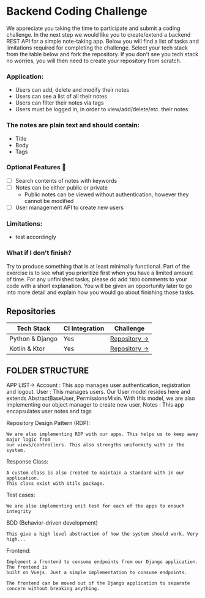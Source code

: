 # Backend Coding Challenge

We appreciate you taking the time to participate and submit a coding challenge. In the next step we would like you to
create/extend a backend REST API for a simple note-taking app. Below you will find a list of tasks and limitations
required for completing the challenge. Select your tech stack from the table below and fork the repository. If you don't see you tech stack no worries, you will then need to create your repository from scratch.

### Application:

* Users can add, delete and modify their notes
* Users can see a list of all their notes
* Users can filter their notes via tags
* Users must be logged in, in order to view/add/delete/etc. their notes

### The notes are plain text and should contain:

* Title
* Body
* Tags

### Optional Features 🚀

* [ ] Search contents of notes with keywords
* [ ] Notes can be either public or private
    * Public notes can be viewed without authentication, however they cannot be modified
* [ ] User management API to create new users

### Limitations:

* test accordingly

### What if I don't finish?

Try to produce something that is at least minimally functional. Part of the exercise is to see what you prioritize first when you have a limited amount of time. For any unfinished tasks, please do add `TODO` comments to your code with a short explanation. You will be given an opportunity later to go into more detail and explain how you would go about finishing those tasks.

## Repositories

| Tech Stack | CI Integration | Challenge |
|--|--|--|
| Python & Django | Yes | [Repository →](https://github.com/Thermondo/backend-coding-challenge-django) 
| Kotlin & Ktor | Yes | [Repository →](https://github.com/Thermondo/backend-coding-challenge-ktor)


## FOLDER STRUCTURE

APP LIST-> 
    Account : This app manages user authentication, registration and logout.
    User    : This manages users. Our User model resides here and extends AbstractBaseUser, PermissionsMixin. With this model, we are also implementing our object manager to
    create new user.
    Notes   : This app encapsulates user notes and tags

Repository Design Pattern (RDP):

    We are also implementing RDP with our apps. This helps us to keep away major logic from
    our views/controllers. This also strengths uniformity with in the system.


Response Class:

    A custom class is also created to maintain a standard with in our application.
    This class exist with Utils package.


Test cases: 

    We are also implementing unit test for each of the apps to ensuch integrity


BDD (Behavior-driven development)

    This give a high level abstraction of how the system should work. Very high...


Frontend: 

    Implement a frontend to consume endpoints from our Django application. The frontend is
    built on Vuejs. Just a simple implementation to consume endpoints.

    The frontend can be moved out of the Django application to separate concern without breaking anything.
